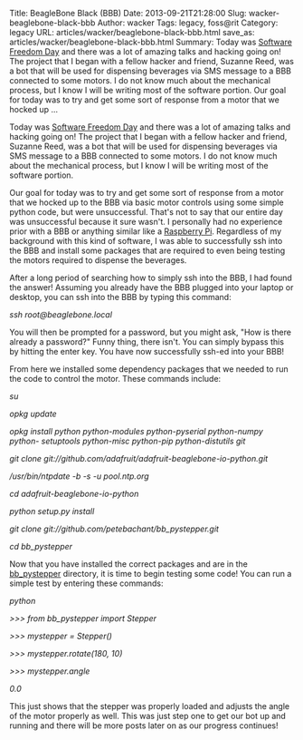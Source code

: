 Title: BeagleBone Black (BBB)
Date: 2013-09-21T21:28:00
Slug: wacker-beaglebone-black-bbb
Author: wacker
Tags: legacy, foss@rit
Category: legacy
URL: articles/wacker/beaglebone-black-bbb.html
save_as: articles/wacker/beaglebone-black-bbb.html
Summary: Today was [Software Freedom Day](http://softwarefreedomday.org/) and there was a lot of amazing talks and hacking going on! The project that I began with a fellow hacker and friend, Suzanne Reed, was a bot that will be used for dispensing beverages via SMS message to a BBB connected to some motors. I do not know much about the mechanical process, but I know I will be writing most of the software portion.  Our goal for today was to try and get some sort of response from a motor that we hocked up  ... 

Today was [Software Freedom Day](http://softwarefreedomday.org/) and there was
a lot of amazing talks and hacking going on! The project that I began with a
fellow hacker and friend, Suzanne Reed, was a bot that will be used for
dispensing beverages via SMS message to a BBB connected to some motors. I do
not know much about the mechanical process, but I know I will be writing most
of the software portion.

Our goal for today was to try and get some sort of response from a motor that
we hocked up to the BBB via basic motor controls using some simple python
code, but were unsuccessful. That's not to say that our entire day was
unsuccessful because it sure wasn't. I personally had no experience prior with
a BBB or anything similar like a [Raspberry Pi](http://www.raspberrypi.org/).
Regardless of my background with this kind of software, I was able to
successfully ssh into the BBB and install some packages that are required to
even being testing the motors required to dispense the beverages.

After a long period of searching how to simply ssh into the BBB, I had found
the answer! Assuming you already have the BBB plugged into your laptop or
desktop, you can ssh into the BBB by typing this command:

_ssh root@beaglebone.local_

You will then be prompted for a password, but you might ask, "How is there
already a password?" Funny thing, there isn't. You can simply bypass this by
hitting the enter key. You have now successfully ssh-ed into your BBB!

From here we installed some dependency packages that we needed to run the code
to control the motor. These commands include:

_su_

_opkg update_

_opkg install python python-modules python-pyserial python-numpy python-
setuptools python-misc python-pip python-distutils git_

_git clone git://github.com/adafruit/adafruit-beaglebone-io-python.git_

_/usr/bin/ntpdate -b -s -u pool.ntp.org_

_cd adafruit-beaglebone-io-python_

_python setup.py install_

_git clone git://github.com/petebachant/bb_pystepper.git_

_cd bb_pystepper_

Now that you have installed the correct packages and are in the
[bb_pystepper](https://github.com/petebachant/bb_pystepper) directory, it is
time to begin testing some code! You can run a simple test by entering these
commands:

_python_

_>>> from bb_pystepper import Stepper_

_>>> mystepper = Stepper()_

_>>> mystepper.rotate(180, 10)_

_>>> mystepper.angle_

_0.0_

This just shows that the stepper was properly loaded and adjusts the angle of
the motor properly as well. This was just step one to get our bot up and
running and there will be more posts later on as our progress continues!

